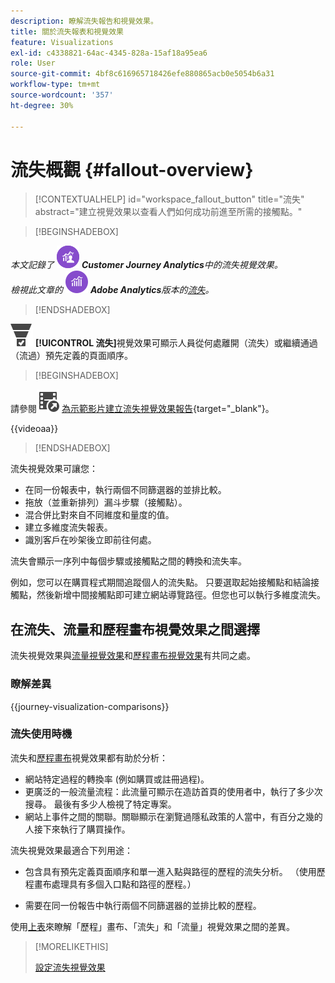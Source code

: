 ```yaml
---
description: 瞭解流失報告和視覺效果。
title: 關於流失報表和視覺效果
feature: Visualizations
exl-id: c4338821-64ac-4345-828a-15af18a95ea6
role: User
source-git-commit: 4bf8c616965718426efe880865acb0e5054b6a31
workflow-type: tm+mt
source-wordcount: '357'
ht-degree: 30%

---
```


# 流失概觀 {#fallout-overview}

<!-- markdownlint-disable MD034 -->

>[!CONTEXTUALHELP]
>id="workspace_fallout_button"
>title="流失"
>abstract="建立視覺效果以查看人們如何成功前進至所需的接觸點。"

<!-- markdownlint-enable MD034 -->


>[!BEGINSHADEBOX]

_本文記錄了_ ![CustomerJourneyAnalytics](/help/assets/icons/CustomerJourneyAnalytics.svg) _**Customer Journey Analytics**&#x200B;中的流失視覺效果。_<br/>_檢視此文章的_ ![AdobeAnalytics](/help/assets/icons/AdobeAnalytics.svg) _**Adobe Analytics**&#x200B;版本的[流失](https://experienceleague.adobe.com/en/docs/analytics/analyze/analysis-workspace/visualizations/fallout/fallout-flow)。_

>[!ENDSHADEBOX]

![ConversionFunnel](/help/assets/icons/ConversionFunnel.svg) **[!UICONTROL 流失]**&#x200B;視覺效果可顯示人員從何處離開（流失）或繼續通過（流過）預先定義的頁面順序。


>[!BEGINSHADEBOX]

請參閱![VideoCheckedOut](/help/assets/icons/VideoCheckedOut.svg) [為示範影片建立流失視覺效果報告](https://video.tv.adobe.com/v/345883/?quality=12&learn=on){target="_blank"}。

{{videoaa}}

>[!ENDSHADEBOX]


流失視覺效果可讓您：

* 在同一份報表中，執行兩個不同篩選器的並排比較。
* 拖放（並重新排列）漏斗步驟（接觸點）。
* 混合併比對來自不同維度和量度的值。
* 建立多維度流失報表。
* 識別客戶在吵架後立即前往何處。

流失會顯示一序列中每個步驟或接觸點之間的轉換和流失率。

例如，您可以在購買程式期間追蹤個人的流失點。 只要選取起始接觸點和結論接觸點，然後新增中間接觸點即可建立網站導覽路徑。但您也可以執行多維度流失。

## 在流失、流量和歷程畫布視覺效果之間選擇

流失視覺效果與[流量視覺效果](/help/analysis-workspace/visualizations/c-flow/flow.md)和[歷程畫布視覺效果](/help/analysis-workspace/visualizations/journey-canvas/journey-canvas.md)有共同之處。

### 瞭解差異

<!-- Information in this snippet is shared between Journey canvas, Fallout, and Flow visualization docs -->

{{journey-visualization-comparisons}}

### 流失使用時機

流失和[歷程畫布](/help/analysis-workspace/visualizations/journey-canvas/journey-canvas.md)視覺效果都有助於分析：

* 網站特定過程的轉換率 (例如購買或註冊過程)。
* 更廣泛的一般流量流程：此流量可顯示在造訪首頁的使用者中，執行了多少次搜尋。 最後有多少人檢視了特定專案。
* 網站上事件之間的關聯。關聯顯示在瀏覽過隱私政策的人當中，有百分之幾的人接下來執行了購買操作。

流失視覺效果最適合下列用途：

* 包含具有預先定義頁面順序和單一進入點與路徑的歷程的流失分析。 （使用歷程畫布處理具有多個入口點和路徑的歷程。）

* 需要在同一份報告中執行兩個不同篩選器的並排比較的歷程。

使用[上表](#understand-the-differences)來瞭解「歷程」畫布、「流失」和「流量」視覺效果之間的差異。

>[!MORELIKETHIS]
>
>[設定流失視覺效果](configuring-fallout.md)




